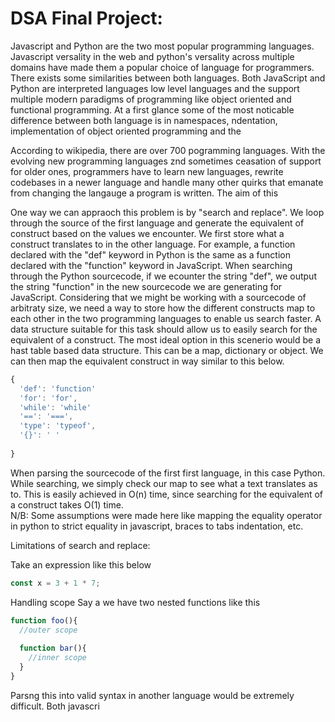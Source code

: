 # **DSA Final Project:**  


Javascript and Python are the two most popular programming languages. Javascript versality in the web and python's versality across multiple domains have made them a popular choice of language for programmers. There exists some similarities between both languages. Both JavaScript and Python are interpreted languages low level languages and the support multiple modern paradigms of programming like object oriented and functional programming. At a first glance some of the most noticable difference between both language is in namespaces, ndentation, implementation of object oriented programming and the 

According to wikipedia, there are over 700 pogramming languages. With the evolving new programming languages znd sometimes ceasation of support for older ones, programmers have to learn new languages, rewrite codebases in a newer language and handle many other quirks that emanate from changing the langauge a program is written. The aim of this    

One way we can appraoch this problem is by "search and replace". We loop through the source of the first language and generate the equivalent of construct based on the values we encounter. We first store what a construct translates to in the other language. For example, a function declared with the "def" keyword in Python is the same as a function declared with the "function" keyword in JavaScript. When searching through the Python sourcecode, if we ecounter the string "def", we output the string "function" in the new sourcecode we are generating for JavaScript. Considering that we might be working with a sourcecode of arbitraty size, we need a way to store how the different constructs map to each other in the two programming languages to enable us search faster. A data structure suitable for this task should allow us to easily search for the equivalent of a construct. The most ideal option in this scenerio would be a hast table based data structure. This can be a map, dictionary or object. We can then map the equivalent construct in way similar to this below.

```javascript
{
  'def': 'function'
  'for': 'for',
  'while': 'while'
  '==': '===',
  'type': 'typeof',
  '{}': ' '
  
}
```
When parsing the sourcecode of the first first language, in this case Python. While searching, we simply check our map to see what a text translates as to. This is easily achieved in O(n) time, since searching for the equivalent of a construct takes O(1) time.  
N/B: Some assumptions were made here like mapping the equality operator in python to strict equality in javascript, braces to  tabs indentation, etc. 

Limitations of search and replace: 













Take an expression like this below
```javascript
const x = 3 + 1 * 7;
```
Handling scope
Say a we have two nested functions like this

```javascript
function foo(){
  //outer scope
  
  function bar(){
    //inner scope
  }
}
```
Parsng this into valid syntax in another language would be extremely difficult. Both javascri

```
